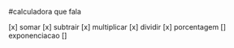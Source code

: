 #calculadora que fala

[x] somar
[x] subtrair
[x] multiplicar
[x] dividir
[x] porcentagem
[] exponenciacao
[] 
